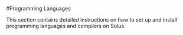 #Programming Languages

This section contains detailed instructions on how to set up and install programming languages and compilers on Solus.
